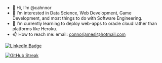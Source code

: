 - 👋 Hi, I’m @cahnnor
- 👀 I’m interested in Data Science, Web Development, Game Development, and most things to do with Software Engineering.
- 🌱 I’m currently learning to deploy web-apps to oracle cloud rather than platforms like Heroku.
- 📫 How to reach me: email: connorjamesl@hotmail.com 

<!---
cahnnor/cahnnor is a ✨ special ✨ repository because its `README.md` (this file) appears on your GitHub profile.
You can click the Preview link to take a look at your changes.
--->
[![LinkedIn Badge](https://img.shields.io/badge/LinkedIn-Profile-informational?style=flat&logo=linkedin&logoColor=white&color=0D76A8)](https://www.linkedin.com/in/connor-lane-13b163144/)

[![GitHub Streak](http://github-readme-streak-stats.herokuapp.com?user=Cahnnor&theme=dark&hide_border=true)](https://git.io/streak-stats)
